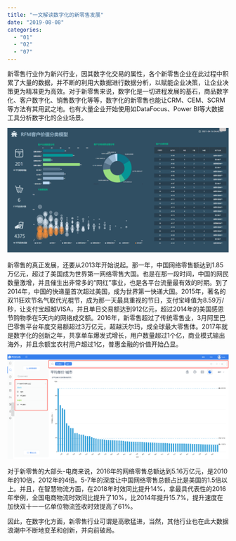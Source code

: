 ```yaml
---
title: "一文解读数字化的新零售发展"
date: "2019-08-08"
categories: 
  - "01"
  - "02"
  - "07"
---
```


新零售行业作为新兴行业，因其数字化交易的属性，各个新零售企业在此过程中积累了大量的数据，并不断的利用大数据进行数据分析，以赋能企业决策，让企业决策更为精准更为高效。对于新零售来说，数字化是一切进程发展的基石，商品数字化、客户数字化、销售数字化等等，数字化的新零售也能让CRM、CEM、SCRM等方法有其用武之地。也有大量企业开始使用如DataFocus、Power BI等大数据工具分析数字化的企业场景。

![](images/word-image-28.png)

新零售的真正发展，还要从2013年开始说起。那一年，中国网络零售额达到1.85万亿元，超过了美国成为世界第一网络零售大国。也是在那一段时间，中国的网民数量激增，并且催生出非常多的“网红”事业，也是各平台流量最有效的时期。到了2014年，中国的快递量首次超过美国，成为世界第一快递大国。2015年，著名的双11狂欢节名气取代光棍节，成为那一天最具重视的节日，支付宝峰值为8.59万/秒，让支付宝超越VISA，并且单日交易额达到912亿元，超过2014年的美国感恩节购物季在5天内的网络成交额。2016年，新零售超过了传统零售业，3月阿里巴巴零售平台年度交易额超过3万亿元，超越沃尔玛，成全球最大零售体。2017年就是数字化的创新之年，共享单车爆发式增长，用户数量超过1个亿，商业模式输出海外，并且余额宝农村用户超过1亿，普惠金融的价值开始凸显。

![](images/word-image.png)

对于新零售的大部头-电商来说，2016年的网络零售总额达到5.16万亿元，是2010年的10倍，2012年的4倍。5-7年的深度让中国网络零售总额占比是美国的1.5倍以上。并且，在智慧物流方面，在2018年时效同比提升14%，拿最具代表性的2016年举例，全国电商物流时效同比提升了10%，比2014年提升15.7%，提升速度在加快双十一一亿单位物流签收时效提高了61%。

因此，在数字化方面，新零售行业可谓是高歌猛进，当然，其他行业也在此大数据浪潮中不断地变革和创新，并向前破局。
